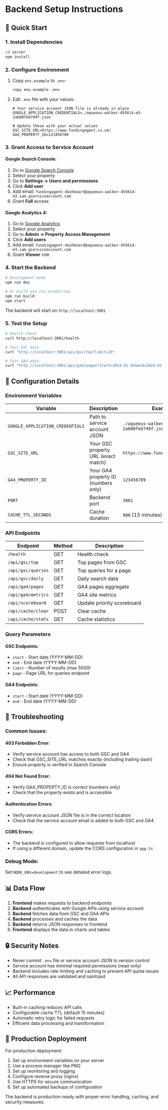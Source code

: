 # Backend Setup Instructions

## 🚀 **Quick Start**

### **1. Install Dependencies**
```bash
cd server
npm install
```

### **2. Configure Environment**
1. Copy `env.example` to `.env`:
   ```bash
   copy env.example .env
   ```

2. Edit `.env` file with your values:
   ```env
   # Your service account JSON file is already in place
   GOOGLE_APPLICATION_CREDENTIALS=./aqueous-walker-455614-m3-2ab00feb749f.json
   
   # Update these with your actual values
   GSC_SITE_URL=https://www.fundingagent.co.uk/
   GA4_PROPERTY_ID=123456789
   ```

### **3. Grant Access to Service Account**

#### **Google Search Console:**
1. Go to [Google Search Console](https://search.google.com/search-console)
2. Select your property
3. Go to **Settings → Users and permissions**
4. Click **Add user**
5. Add email: `fundingagent-dashboard@aqueous-walker-455614-m3.iam.gserviceaccount.com`
6. Grant **Full** access

#### **Google Analytics 4:**
1. Go to [Google Analytics](https://analytics.google.com)
2. Select your property
3. Go to **Admin → Property Access Management**
4. Click **Add users**
5. Add email: `fundingagent-dashboard@aqueous-walker-455614-m3.iam.gserviceaccount.com`
6. Grant **Viewer** role

### **4. Start the Backend**
```bash
# Development mode
npm run dev

# Or build and run production
npm run build
npm start
```

The backend will start on `http://localhost:3001`

### **5. Test the Setup**
```bash
# Health check
curl http://localhost:3001/health

# Test GSC data
curl "http://localhost:3001/api/gsc/top?limit=10"

# Test GA4 data
curl "http://localhost:3001/api/ga4/pages?start=2024-01-01&end=2024-01-31"
```

## 🔧 **Configuration Details**

### **Environment Variables**

| Variable | Description | Example |
|----------|-------------|---------|
| `GOOGLE_APPLICATION_CREDENTIALS` | Path to service account JSON | `./aqueous-walker-455614-m3-2ab00feb749f.json` |
| `GSC_SITE_URL` | Your GSC property URL (exact match) | `https://www.fundingagent.co.uk/` |
| `GA4_PROPERTY_ID` | Your GA4 property ID (numbers only) | `123456789` |
| `PORT` | Backend port | `3001` |
| `CACHE_TTL_SECONDS` | Cache duration | `900` (15 minutes) |

### **API Endpoints**

| Endpoint | Method | Description |
|----------|--------|-------------|
| `/health` | GET | Health check |
| `/api/gsc/top` | GET | Top pages from GSC |
| `/api/gsc/queries` | GET | Top queries for a page |
| `/api/gsc/daily` | GET | Daily search data |
| `/api/ga4/pages` | GET | GA4 pages aggregate |
| `/api/ga4/metrics` | GET | GA4 site metrics |
| `/api/scoreboard` | GET | Update priority scoreboard |
| `/api/cache/clear` | POST | Clear cache |
| `/api/cache/stats` | GET | Cache statistics |

### **Query Parameters**

#### **GSC Endpoints:**
- `start` - Start date (YYYY-MM-DD)
- `end` - End date (YYYY-MM-DD)
- `limit` - Number of results (max 5000)
- `page` - Page URL for queries endpoint

#### **GA4 Endpoints:**
- `start` - Start date (YYYY-MM-DD)
- `end` - End date (YYYY-MM-DD)

## 🐛 **Troubleshooting**

### **Common Issues:**

#### **403 Forbidden Error:**
- Verify service account has access to both GSC and GA4
- Check that GSC_SITE_URL matches exactly (including trailing slash)
- Ensure property is verified in Search Console

#### **404 Not Found Error:**
- Verify GA4_PROPERTY_ID is correct (numbers only)
- Check that the property exists and is accessible

#### **Authentication Errors:**
- Verify service account JSON file is in the correct location
- Check that the service account email is added to both GSC and GA4

#### **CORS Errors:**
- The backend is configured to allow requests from localhost
- If using a different domain, update the CORS configuration in `app.ts`

### **Debug Mode:**
Set `NODE_ENV=development` to see detailed error logs.

## 📊 **Data Flow**

1. **Frontend** makes requests to backend endpoints
2. **Backend** authenticates with Google APIs using service account
3. **Backend** fetches data from GSC and GA4 APIs
4. **Backend** processes and caches the data
5. **Backend** returns JSON responses to frontend
6. **Frontend** displays the data in charts and tables

## 🔒 **Security Notes**

- Never commit `.env` file or service account JSON to version control
- Service account has minimal required permissions (read-only)
- Backend includes rate limiting and caching to prevent API quota issues
- All API responses are validated and sanitized

## 📈 **Performance**

- Built-in caching reduces API calls
- Configurable cache TTL (default 15 minutes)
- Automatic retry logic for failed requests
- Efficient data processing and transformation

## 🚀 **Production Deployment**

For production deployment:

1. Set up environment variables on your server
2. Use a process manager like PM2
3. Set up monitoring and logging
4. Configure reverse proxy (nginx)
5. Use HTTPS for secure communication
6. Set up automated backups of configuration

The backend is production-ready with proper error handling, caching, and security measures.

